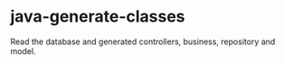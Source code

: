 # java-generate-classes
Read the database and generated controllers, business, repository and model.
